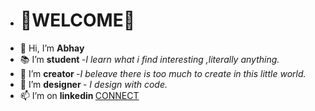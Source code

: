  - <h1> 💐WELCOME💐 </H1>
- 👋 Hi, I’m <b> Abhay </b>
- 📚 I’m <b> student </b> -<i>I learn what i find interesting ,literally anything.</i>
- 🌱 I’m <b> creator </b> -<i>I beleave there is too much to create in this little world.</i>
- 💞️ I’m <b> designer </b> -<i> I design with code.</i>
- 📫 I’m on <b> linkedin </b> <a href="www.linkedin.com/in/abhaybhatia01"> CONNECT <a/>


<!---
abhaybhatia01/abhaybhatia01 is a ✨ special ✨ repository because its `README.md` (this file) appears on your GitHub profile.
You can click the Preview link to take a look at your changes.
--->
